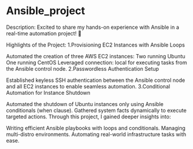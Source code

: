 # Ansible_project

Description:
Excited to share my hands-on experience with Ansible in a real-time automation project! 🚀

Highlights of the Project:
1️.Provisioning EC2 Instances with Ansible Loops

Automated the creation of three AWS EC2 instances:
Two running Ubuntu
One running CentOS
Leveraged connection: local for executing tasks from the Ansible control node.
2️.Passwordless Authentication Setup

Established keyless SSH authentication between the Ansible control node and all EC2 instances to enable seamless automation.
3️.Conditional Automation for Instance Shutdown

Automated the shutdown of Ubuntu instances only using Ansible conditionals (when clause).
Gathered system facts dynamically to execute targeted actions.
Through this project, I gained deeper insights into:

Writing efficient Ansible playbooks with loops and conditionals.
Managing multi-distro environments.
Automating real-world infrastructure tasks with ease.
